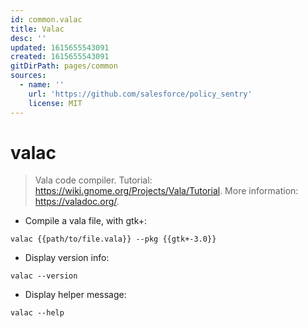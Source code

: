 ```yaml
---
id: common.valac
title: Valac
desc: ''
updated: 1615655543091
created: 1615655543091
gitDirPath: pages/common
sources:
  - name: ''
    url: 'https://github.com/salesforce/policy_sentry'
    license: MIT
---
```

# valac

> Vala code compiler.
> Tutorial: <https://wiki.gnome.org/Projects/Vala/Tutorial>.
> More information: <https://valadoc.org/>.

- Compile a vala file, with gtk+:

`valac {{path/to/file.vala}} --pkg {{gtk+-3.0}}`

- Display version info:

`valac --version`

- Display helper message:

`valac --help`

